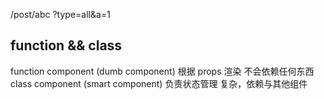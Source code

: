 /post/abc
?type=all&a=1

## function && class 
function component (dumb component) 根据 props 渲染 不会依赖任何东西
class component (smart component) 负责状态管理 复杂，依赖与其他组件